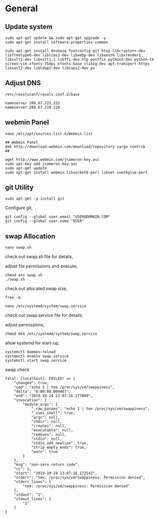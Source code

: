 # General

## Update system
```
sudo apt-get update && sudo apt-get upgrade -y
sudo apt-get install software-properties-common
```

```
sudo apt-get install dnsmasq fontconfig git htop libcrypto++-dev libfreetype6-dev liblcms2-dev libwebp-dev libxext6 libxrender1 libxslt1-dev libxslt1.1 libffi-dev ntp postfix python3-dev python-tk screen vim xfonts-75dpi xfonts-base zlib1g-dev apt-transport-https libsasl2-dev libldap2-dev libcups2-dev pv
```

## Adjust DNS

```
/etc/resolvconf/resolv.conf.d/base
```

```
nameserver 208.67.222.222
nameserver 208.67.220.220
```

## webmin Panel
```
nano /etc/apt/sources.list.d/Webmin.list

## Webmin Panel
deb http://download.webmin.com/download/repository sarge contrib
##
```

```
wget http://www.webmin.com/jcameron-key.asc
sudo apt-key add jcameron-key.asc
sudo apt-get update
sudo apt-get install webmin libsocket6-perl libnet-inet6glue-perl
```

## git Utility

```
sudo apt-get -y install git
```
Configure git,
```
git config --global user.email "USER@DOMAIN.COM"
git config --global user.name "USER"
```


## swap Allocation
```
nano swap.sh
```
check out swap.sh file for details,

adjust file permissions and execute, 
```
chmod a+x swap.sh
./swap.sh
```
check out allocated swap size,
```
free -m
```

```
nano /etc/systemd/system/swap.service
```
check out swap.service file for details.

adjust permissions,
```
chmod 664 /etc/systemd/system/swap.service
```
allow systemd for start-up,
```
systemctl daemon-reload
systemctl enable swap.service
systemctl start swap.service
```

swap check
```
fatal: [localhost]: FAILED! => {
    "changed": true, 
    "cmd": "echo 1 | tee /proc/sys/vm/swappiness", 
    "delta": "0:00:00.004467", 
    "end": "2019-10-24 13:07:16.177009", 
    "invocation": {
        "module_args": {
            "_raw_params": "echo 1 | tee /proc/sys/vm/swappiness", 
            "_uses_shell": true, 
            "argv": null, 
            "chdir": null, 
            "creates": null, 
            "executable": null, 
            "removes": null, 
            "stdin": null, 
            "stdin_add_newline": true, 
            "strip_empty_ends": true, 
            "warn": true
        }
    }, 
    "msg": "non-zero return code", 
    "rc": 1, 
    "start": "2019-10-24 13:07:16.172542", 
    "stderr": "tee: /proc/sys/vm/swappiness: Permission denied", 
    "stderr_lines": [
        "tee: /proc/sys/vm/swappiness: Permission denied"
    ], 
    "stdout": "1", 
    "stdout_lines": [
        "1"
    ]
}
```
